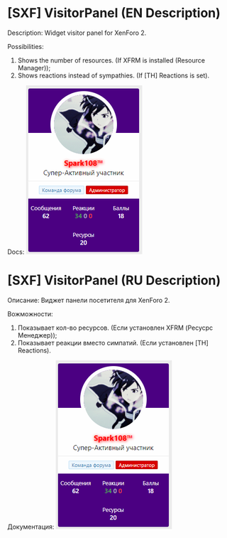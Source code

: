 # [SXF] VisitorPanel (EN Description)
Description: Widget visitor panel for XenForo 2.

Possibilities:
1. Shows the number of resources. (If XFRM is installed (Resource Manager));
2. Shows reactions instead of sympathies. (If [TH] Reactions is set).

Docs: ![Widget](docs/widget.png)
# [SXF] VisitorPanel (RU Description)
Описание: Виджет панели посетителя для XenForo 2.

Вожможности:
1. Показывает кол-во ресурсов. (Если установлен XFRM (Ресусрс Менеджер));
2. Показывает реакции вместо симпатий. (Если установлен [TH] Reactions).

Документация: ![Виджет](docs/widget.png)

